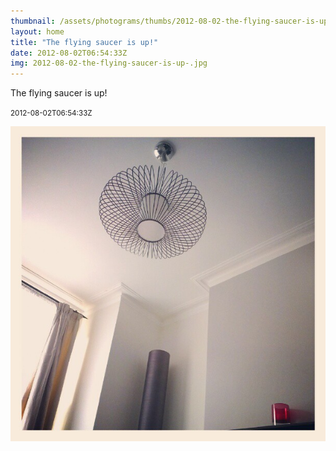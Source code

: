 ```yaml
---
thumbnail: /assets/photograms/thumbs/2012-08-02-the-flying-saucer-is-up-.jpg
layout: home
title: "The flying saucer is up!"
date: 2012-08-02T06:54:33Z
img: 2012-08-02-the-flying-saucer-is-up-.jpg
---
```


The flying saucer is up!

<small>2012-08-02T06:54:33Z</small>

![The flying saucer is up!](2012-08-02-the-flying-saucer-is-up-.jpg)
